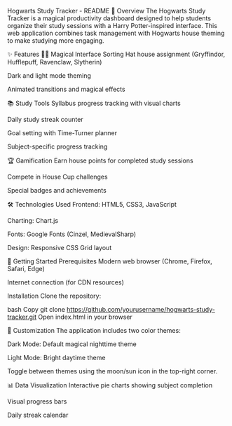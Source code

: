 Hogwarts Study Tracker - README
🏰 Overview
The Hogwarts Study Tracker is a magical productivity dashboard designed to help students organize their study sessions with a Harry Potter-inspired interface. This web application combines task management with Hogwarts house theming to make studying more engaging.

✨ Features
🧙‍♂️ Magical Interface
Sorting Hat house assignment (Gryffindor, Hufflepuff, Ravenclaw, Slytherin)

Dark and light mode theming

Animated transitions and magical effects

📚 Study Tools
Syllabus progress tracking with visual charts

Daily study streak counter

Goal setting with Time-Turner planner

Subject-specific progress tracking

🏆 Gamification
Earn house points for completed study sessions

Compete in House Cup challenges

Special badges and achievements

🛠 Technologies Used
Frontend: HTML5, CSS3, JavaScript

Charting: Chart.js

Fonts: Google Fonts (Cinzel, MedievalSharp)

Design: Responsive CSS Grid layout

🚀 Getting Started
Prerequisites
Modern web browser (Chrome, Firefox, Safari, Edge)

Internet connection (for CDN resources)

Installation
Clone the repository:

bash
Copy
git clone https://github.com/yourusername/hogwarts-study-tracker.git
Open index.html in your browser

🎨 Customization
The application includes two color themes:

Dark Mode: Default magical nighttime theme

Light Mode: Bright daytime theme

Toggle between themes using the moon/sun icon in the top-right corner.

📊 Data Visualization
Interactive pie charts showing subject completion

Visual progress bars

Daily streak calendar
